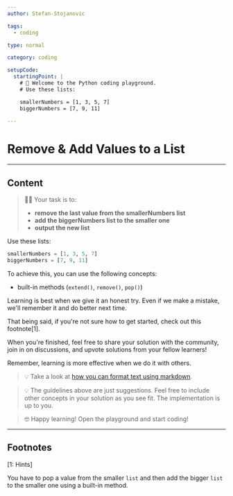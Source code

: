 ```yaml
---
author: Stefan-Stojanovic

tags:
  - coding

type: normal

category: coding

setupCode:
  startingPoint: |
    # 👋 Welcome to the Python coding playground. 
    # Use these lists:

    smallerNumbers = [1, 3, 5, 7]
    biggerNumbers = [7, 9, 11]

---
```


# Remove & Add Values to a List

---

## Content

> 👩‍💻 Your task is to:
> - **remove the last value from the smallerNumbers list**
> - **add the biggerNumbers list to the smaller one**
> - **output the new list**

Use these lists:
```python
smallerNumbers = [1, 3, 5, 7]
biggerNumbers = [7, 9, 11]
```


To achieve this, you can use the following concepts:
- built-in methods (`extend()`, `remove()`, `pop()`)

Learning is best when we give it an honest try. Even if we make a mistake, we'll remember it and do better next time.

That being said, if you're not sure how to get started, check out this footnote[1]. 

When you're finished, feel free to share your solution with the community, join in on discussions, and upvote solutions from your fellow learners!

Remember, learning is more effective when we do it with others.

> 💡 Take a look at [how you can format text using markdown](https://www.enki.com/glossary/general/markdown-formatting).

> 💡 The guidelines above are just suggestions. Feel free to include other concepts in your solution as you see fit. The implementation is up to you.

> 🤓 Happy learning! Open the playground and start coding!

---

## Footnotes

[1: Hints]

You have to pop a value from the smaller `list` and then add the bigger `list` to the smaller one using a built-in method.
